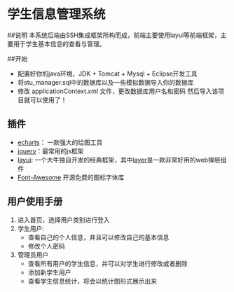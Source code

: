 # 学生信息管理系统

##说明
本系统后端由SSH集成框架所构而成，前端主要使用layui等前端框架，主要用于学生基本信息的查看与管理。

##开始

* 配置好你的java环境，JDK + Tomcat + Mysql + Eclipse开发工具
* 将stu_manager.sql中的数据库以及一些模拟数据导入你的数据库
* 修改 applicationContext.xml 文件，更改数据库用户名和密码
然后导入该项目就可以使用了！
## 插件
* [echarts](http://echarts.baidu.com/)： 一款强大的绘图工具
* [jquery](http://jquery.com/)：最常用的js框架
* [layui](http://www.layui.com/): 一个大牛独自开发的经典框架，其中[layer](http://layer.layui.com/)是一款非常好用的web弹层组件
* [Font-Awesome](http://fontawesome.io/) 开源免费的图标字体库

## 用户使用手册
1. 进入首页，选择用户类别进行登入
2. 学生用户:
	* 查看自己的个人信息，并且可以修改自己的基本信息
	* 修改个人密码
3. 管理员用户
	* 查看所有用户的学生信息，并可以对学生进行修改或者删除
	* 添加新学生用户
	* 查看学生信息统计，将会以统计图形式展示出来

	


